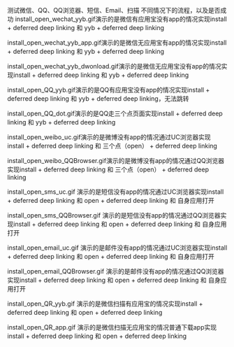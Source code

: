 测试微信、QQ、QQ浏览器、短信、Email、扫描
不同情况下的流程，以及是否成功
install_open_wechat_yyb.gif演示的是微信有应用宝没有app的情况实现install + deferred deep linking 和 yyb + deferred deep linking

install_open_wechat_yyb_app.gif演示的是微信无应用宝有app的情况实现install + deferred deep linking 和 yyb + deferred deep linking

install_open_wechat_yyb_dwonload.gif演示的是微信无应用宝没有app的情况实现install + deferred deep linking 和 yyb + deferred deep linking

install_open_QQ_yyb.gif演示的是QQ有应用宝没有app的情况实现install + deferred deep linking 和 yyb + deferred deep linking，无法跳转

install_open_QQ_dot.gif演示的是QQ走三个点页面实现install + deferred deep linking 和 yyb + deferred deep linking

 install_open_weibo_uc.gif演示的是微博没有app的情况通过UC浏览器实现install + deferred deep linking 和 三个点（open） + deferred deep linking 

 install_open_weibo_QQBrowser.gif演示的是微博没有app的情况通过QQ浏览器实现install + deferred deep linking 和 三个点（open） + deferred deep linking 

install_open_sms_uc.gif 演示的是短信没有app的情况通过UC浏览器实现install + deferred deep linking 和 open + deferred deep linking 和 自身应用打开

install_open_sms_QQBrowser.gif 演示的是短信没有app的情况通过QQ浏览器实现install + deferred deep linking 和 open + deferred deep linking 和 自身应用打开

install_open_email_uc.gif 演示的是邮件没有app的情况通过UC浏览器实现install + deferred deep linking 和 open + deferred deep linking 和 自身应用打开

install_open_email_QQBrowser.gif 演示的是邮件没有app的情况通过QQ浏览器实现install + deferred deep linking 和 open + deferred deep linking 和 自身应用打开

install_open_QR_yyb.gif 演示的是微信扫描有应用宝的情况实现install + deferred deep linking 和 open + deferred deep linking

install_open_QR_app.gif 演示的是微信扫描无应用宝的情况普通下载app实现install + deferred deep linking 和 open + deferred deep linking
